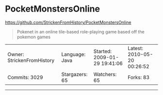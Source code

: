 # PocketMonstersOnline

https://github.com/StrickenFromHistory/PocketMonstersOnline
<blockquote>
Pokenet in an online tile-based role-playing game based off the pokemon games
</blockquote>

<table>
<tr><td>Owner: StrickenFromHistory</td>
    <td>Language: Java</td>
    <td>Started: 2009-01-29 19:41:06</td>
    <td>Latest: 2010-05-20 00:26:52</td></tr>
<tr><td>Commits: 3029</td>
    <td>Stargazers: 65</td>
    <td>Watchers: 65</td>
    <td>Forks: 83</td></tr>
</table>

---

